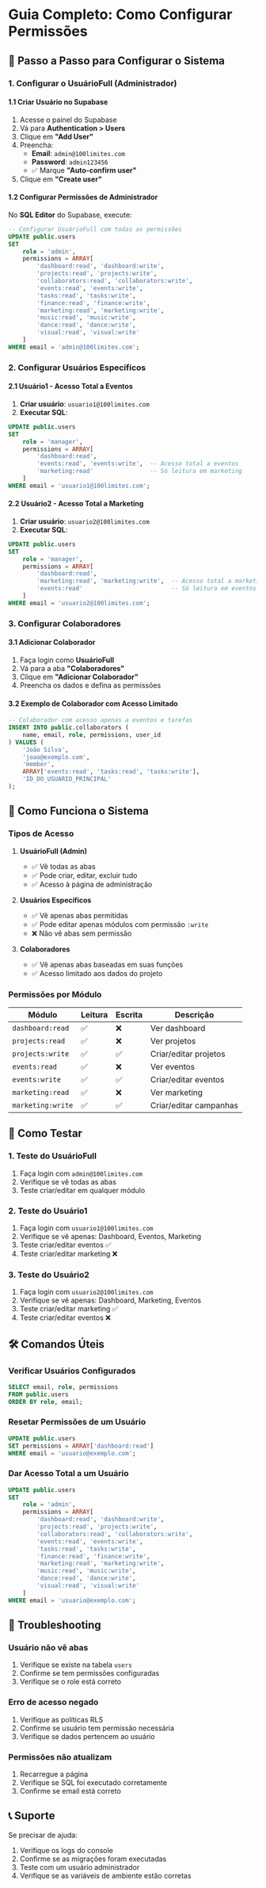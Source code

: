 # Guia Completo: Como Configurar Permissões

## 🎯 Passo a Passo para Configurar o Sistema

### 1. **Configurar o UsuárioFull (Administrador)**

#### 1.1 Criar Usuário no Supabase
1. Acesse o painel do Supabase
2. Vá para **Authentication > Users**
3. Clique em **"Add User"**
4. Preencha:
   - **Email**: `admin@100limites.com`
   - **Password**: `admin123456`
   - ✅ Marque **"Auto-confirm user"**
5. Clique em **"Create user"**

#### 1.2 Configurar Permissões de Administrador
No **SQL Editor** do Supabase, execute:

```sql
-- Configurar UsuárioFull com todas as permissões
UPDATE public.users 
SET 
    role = 'admin',
    permissions = ARRAY[
        'dashboard:read', 'dashboard:write',
        'projects:read', 'projects:write',
        'collaborators:read', 'collaborators:write',
        'events:read', 'events:write',
        'tasks:read', 'tasks:write',
        'finance:read', 'finance:write',
        'marketing:read', 'marketing:write',
        'music:read', 'music:write',
        'dance:read', 'dance:write',
        'visual:read', 'visual:write'
    ]
WHERE email = 'admin@100limites.com';
```

### 2. **Configurar Usuários Específicos**

#### 2.1 Usuário1 - Acesso Total a Eventos
1. **Criar usuário**: `usuario1@100limites.com`
2. **Executar SQL**:
```sql
UPDATE public.users 
SET 
    role = 'manager',
    permissions = ARRAY[
        'dashboard:read',
        'events:read', 'events:write',  -- Acesso total a eventos
        'marketing:read'                -- Só leitura em marketing
    ]
WHERE email = 'usuario1@100limites.com';
```

#### 2.2 Usuário2 - Acesso Total a Marketing
1. **Criar usuário**: `usuario2@100limites.com`
2. **Executar SQL**:
```sql
UPDATE public.users 
SET 
    role = 'manager',
    permissions = ARRAY[
        'dashboard:read',
        'marketing:read', 'marketing:write',  -- Acesso total a marketing
        'events:read'                         -- Só leitura em eventos
    ]
WHERE email = 'usuario2@100limites.com';
```

### 3. **Configurar Colaboradores**

#### 3.1 Adicionar Colaborador
1. Faça login como **UsuárioFull**
2. Vá para a aba **"Colaboradores"**
3. Clique em **"Adicionar Colaborador"**
4. Preencha os dados e defina as permissões

#### 3.2 Exemplo de Colaborador com Acesso Limitado
```sql
-- Colaborador com acesso apenas a eventos e tarefas
INSERT INTO public.collaborators (
    name, email, role, permissions, user_id
) VALUES (
    'João Silva',
    'joao@exemplo.com',
    'member',
    ARRAY['events:read', 'tasks:read', 'tasks:write'],
    'ID_DO_USUARIO_PRINCIPAL'
);
```

## 🔧 Como Funciona o Sistema

### **Tipos de Acesso**

1. **UsuárioFull (Admin)**
   - ✅ Vê todas as abas
   - ✅ Pode criar, editar, excluir tudo
   - ✅ Acesso à página de administração

2. **Usuários Específicos**
   - ✅ Vê apenas abas permitidas
   - ✅ Pode editar apenas módulos com permissão `:write`
   - ❌ Não vê abas sem permissão

3. **Colaboradores**
   - ✅ Vê apenas abas baseadas em suas funções
   - ✅ Acesso limitado aos dados do projeto

### **Permissões por Módulo**

| Módulo | Leitura | Escrita | Descrição |
|--------|---------|---------|-----------|
| `dashboard:read` | ✅ | ❌ | Ver dashboard |
| `projects:read` | ✅ | ❌ | Ver projetos |
| `projects:write` | ✅ | ✅ | Criar/editar projetos |
| `events:read` | ✅ | ❌ | Ver eventos |
| `events:write` | ✅ | ✅ | Criar/editar eventos |
| `marketing:read` | ✅ | ❌ | Ver marketing |
| `marketing:write` | ✅ | ✅ | Criar/editar campanhas |

## 🧪 Como Testar

### 1. **Teste do UsuárioFull**
1. Faça login com `admin@100limites.com`
2. Verifique se vê todas as abas
3. Teste criar/editar em qualquer módulo

### 2. **Teste do Usuário1**
1. Faça login com `usuario1@100limites.com`
2. Verifique se vê apenas: Dashboard, Eventos, Marketing
3. Teste criar/editar eventos ✅
4. Teste criar/editar marketing ❌

### 3. **Teste do Usuário2**
1. Faça login com `usuario2@100limites.com`
2. Verifique se vê apenas: Dashboard, Marketing, Eventos
3. Teste criar/editar marketing ✅
4. Teste criar/editar eventos ❌

## 🛠️ Comandos Úteis

### **Verificar Usuários Configurados**
```sql
SELECT email, role, permissions 
FROM public.users 
ORDER BY role, email;
```

### **Resetar Permissões de um Usuário**
```sql
UPDATE public.users 
SET permissions = ARRAY['dashboard:read']
WHERE email = 'usuario@exemplo.com';
```

### **Dar Acesso Total a um Usuário**
```sql
UPDATE public.users 
SET 
    role = 'admin',
    permissions = ARRAY[
        'dashboard:read', 'dashboard:write',
        'projects:read', 'projects:write',
        'collaborators:read', 'collaborators:write',
        'events:read', 'events:write',
        'tasks:read', 'tasks:write',
        'finance:read', 'finance:write',
        'marketing:read', 'marketing:write',
        'music:read', 'music:write',
        'dance:read', 'dance:write',
        'visual:read', 'visual:write'
    ]
WHERE email = 'usuario@exemplo.com';
```

## 🚨 Troubleshooting

### **Usuário não vê abas**
1. Verifique se existe na tabela `users`
2. Confirme se tem permissões configuradas
3. Verifique se o role está correto

### **Erro de acesso negado**
1. Verifique as políticas RLS
2. Confirme se usuário tem permissão necessária
3. Verifique se dados pertencem ao usuário

### **Permissões não atualizam**
1. Recarregue a página
2. Verifique se SQL foi executado corretamente
3. Confirme se email está correto

## 📞 Suporte

Se precisar de ajuda:
1. Verifique os logs do console
2. Confirme se as migrações foram executadas
3. Teste com um usuário administrador
4. Verifique se as variáveis de ambiente estão corretas 